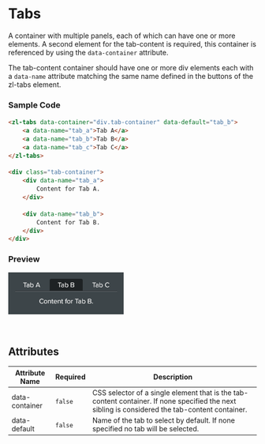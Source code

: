 # Tabs

A container with multiple panels, each of which can have one or more elements. A second element for the tab-content is required, this container is referenced by using the `data-container` attribute.

The tab-content container should have one or more div elements each with a `data-name` attribute matching the same name defined in the buttons of the zl-tabs element.

### Sample Code

```html
<zl-tabs data-container="div.tab-container" data-default="tab_b">
    <a data-name="tab_a">Tab A</a>
    <a data-name="tab_b">Tab B</a>
    <a data-name="tab_c">Tab C</a>
</zl-tabs>

<div class="tab-container">
    <div data-name="tab_a">
        Content for Tab A.
    </div>

    <div data-name="tab_b">
        Content for Tab B.
    </div>
</div>
```

### Preview
![zl-tabs](./img/zl-tabs.png)


&nbsp;<br/>
## Attributes

|Attribute Name|Required|Description
|-|-|-
|data-container|`false`|CSS selector of a single element that is the tab-content container. If none specified the next sibling is considered the tab-content container.
|data-default|`false`|Name of the tab to select by default. If none specified no tab will be selected.
